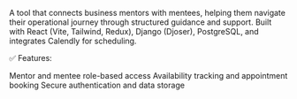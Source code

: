A tool that connects business mentors with mentees, helping them navigate their operational journey through structured guidance and support. Built with React (Vite, Tailwind, Redux), Django (Djoser), PostgreSQL, and integrates Calendly for scheduling.

✅ Features:

Mentor and mentee role-based access
Availability tracking and appointment booking
Secure authentication and data storage
